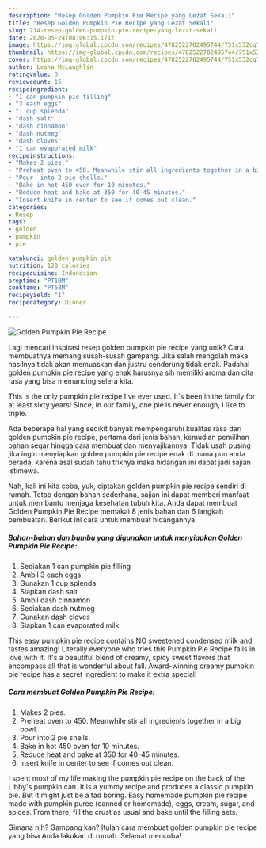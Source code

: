 ```yaml
---
description: "Resep Golden Pumpkin Pie Recipe yang Lezat Sekali"
title: "Resep Golden Pumpkin Pie Recipe yang Lezat Sekali"
slug: 214-resep-golden-pumpkin-pie-recipe-yang-lezat-sekali
date: 2020-05-24T08:06:15.171Z
image: https://img-global.cpcdn.com/recipes/4782522702495744/751x532cq70/golden-pumpkin-pie-recipe-recipe-main-photo.jpg
thumbnail: https://img-global.cpcdn.com/recipes/4782522702495744/751x532cq70/golden-pumpkin-pie-recipe-recipe-main-photo.jpg
cover: https://img-global.cpcdn.com/recipes/4782522702495744/751x532cq70/golden-pumpkin-pie-recipe-recipe-main-photo.jpg
author: Leona McLaughlin
ratingvalue: 3
reviewcount: 15
recipeingredient:
- "1 can pumpkin pie filling"
- "3 each eggs"
- "1 cup splenda"
- "dash salt"
- "dash cinnamon"
- "dash nutmeg"
- "dash cloves"
- "1 can evaporated milk"
recipeinstructions:
- "Makes 2 pies."
- "Preheat oven to 450. Meanwhile stir all ingredients together in a big bowl."
- "Pour  into 2 pie shells."
- "Bake in hot 450 oven for 10 minutes."
- "Reduce heat and bake at 350 for 40-45 minutes."
- "Insert knife in center to see if comes out clean."
categories:
- Resep
tags:
- golden
- pumpkin
- pie

katakunci: golden pumpkin pie 
nutrition: 128 calories
recipecuisine: Indonesian
preptime: "PT10M"
cooktime: "PT58M"
recipeyield: "1"
recipecategory: Dinner

---
```



![Golden Pumpkin Pie Recipe](https://img-global.cpcdn.com/recipes/4782522702495744/751x532cq70/golden-pumpkin-pie-recipe-recipe-main-photo.jpg)

Lagi mencari inspirasi resep golden pumpkin pie recipe yang unik? Cara membuatnya memang susah-susah gampang. Jika salah mengolah maka hasilnya tidak akan memuaskan dan justru cenderung tidak enak. Padahal golden pumpkin pie recipe yang enak harusnya sih memiliki aroma dan cita rasa yang bisa memancing selera kita.

This is the only pumpkin pie recipe I&#39;ve ever used. It&#39;s been in the family for at least sixty years! Since, in our family, one pie is never enough, I like to triple.

Ada beberapa hal yang sedikit banyak mempengaruhi kualitas rasa dari golden pumpkin pie recipe, pertama dari jenis bahan, kemudian pemilihan bahan segar hingga cara membuat dan menyajikannya. Tidak usah pusing jika ingin menyiapkan golden pumpkin pie recipe enak di mana pun anda berada, karena asal sudah tahu triknya maka hidangan ini dapat jadi sajian istimewa.


Nah, kali ini kita coba, yuk, ciptakan golden pumpkin pie recipe sendiri di rumah. Tetap dengan bahan sederhana, sajian ini dapat memberi manfaat untuk membantu menjaga kesehatan tubuh kita. Anda dapat membuat Golden Pumpkin Pie Recipe memakai 8 jenis bahan dan 6 langkah pembuatan. Berikut ini cara untuk membuat hidangannya.

<!--inarticleads1-->

##### Bahan-bahan dan bumbu yang digunakan untuk menyiapkan Golden Pumpkin Pie Recipe:

1. Sediakan 1 can pumpkin pie filling
1. Ambil 3 each eggs
1. Gunakan 1 cup splenda
1. Siapkan dash salt
1. Ambil dash cinnamon
1. Sediakan dash nutmeg
1. Gunakan dash cloves
1. Siapkan 1 can evaporated milk


This easy pumpkin pie recipe contains NO sweetened condensed milk and tastes amazing! Literally everyone who tries this Pumpkin Pie Recipe falls in love with it. It&#39;s a beautiful blend of creamy, spicy sweet flavors that encompass all that is wonderful about fall. Award-winning creamy pumpkin pie recipe has a secret ingredient to make it extra special! 

<!--inarticleads2-->

##### Cara membuat Golden Pumpkin Pie Recipe:

1. Makes 2 pies.
1. Preheat oven to 450. Meanwhile stir all ingredients together in a big bowl.
1. Pour  into 2 pie shells.
1. Bake in hot 450 oven for 10 minutes.
1. Reduce heat and bake at 350 for 40-45 minutes.
1. Insert knife in center to see if comes out clean.


I spent most of my life making the pumpkin pie recipe on the back of the Libby&#39;s pumpkin can. It is a yummy recipe and produces a classic pumpkin pie. But it might just be a tad boring. Easy homemade pumpkin pie recipe made with pumpkin puree (canned or homemade), eggs, cream, sugar, and spices. From there, fill the crust as usual and bake until the filling sets. 

Gimana nih? Gampang kan? Itulah cara membuat golden pumpkin pie recipe yang bisa Anda lakukan di rumah. Selamat mencoba!
